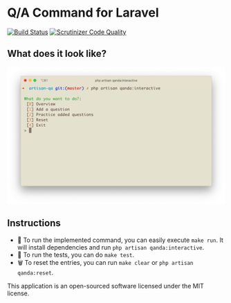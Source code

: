 # Q/A Command for Laravel
[![Build Status](https://travis-ci.org/yahyaee98/artisan-qa.svg?branch=master)](https://travis-ci.org/yahyaee98/artisan-qa)
[![Scrutinizer Code Quality](https://scrutinizer-ci.com/g/yahyaee98/artisan-qa/badges/quality-score.png?b=master)](https://scrutinizer-ci.com/g/yahyaee98/artisan-qa/?branch=master)

## What does it look like?

![an screenshot](https://github.com/yahyaee98/artisan-qa/blob/master/screenshot.png)

## Instructions

- 🚀 To run the implemented command, you can easily execute `make run`. It will install dependencies and run `php artisan qanda:interactive`. 
- 🧪 To run the tests, you can do `make test`.
- 🗑 To reset the entries, you can run `make clear` or `php artisan qanda:reset`.

This application is an open-sourced software licensed under the MIT license.
